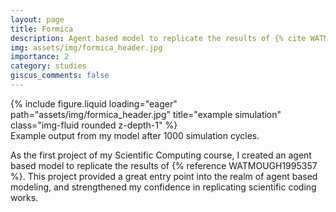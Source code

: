 ```yaml
---
layout: page
title: Formica
description: Agent based model to replicate the results of {% cite WATMOUGH1995357 %}Watmough and Edelstein-Keshet's 1993 paper
img: assets/img/formica_header.jpg
importance: 2
category: studies
giscus_comments: false
---
```


<div class="row">
    <div class="col-sm mt-3 mt-md-0">
        {% include figure.liquid loading="eager" path="assets/img/formica_header.jpg" title="example simulation" class="img-fluid rounded z-depth-1" %}
    </div>
</div>
<div class="caption">
    Example output from my model after 1000 simulation cycles.
</div>


As the first project of my Scientific Computing course, I created an agent based model to replicate the results of {% reference WATMOUGH1995357 %}. This project provided a great entry point into the realm of agent based modeling, and strengthened my confidence in replicating scientific coding works.

